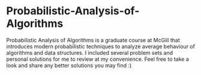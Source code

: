 # Probabilistic-Analysis-of-Algorithms
Probabilistic Analysis of Algorithms is a graduate course at McGill that introduces modern probabilistic techniques to analyze average behaviour of algorithms and data structures. I included several problem sets and personal solutions for me to review at my convenience. Feel free to take a look and share any better solutions you may find :)
